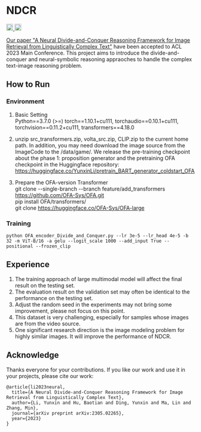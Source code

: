 # NDCR
<p> 
  <a href="https://scholar.google.com/citations?user=U98QY0QAAAAJ&hl=en"><img src="https://img.shields.io/badge/scholar-4385FE.svg?&style=plastic&logo=google-scholar&logoColor=white" alt="Google Scholar" height="18px"> </a>
  <a href="https://twitter.com/LyxTg"> <img src="https://img.shields.io/badge/Twitter-1DA1F2?style=for-the-badge&logo=twitter&logoColor=white" height="18px" alt="Yunxin Li">
</p> 

Our paper ["A Neural Divide-and-Conquer Reasoning Framework for Image Retrieval from Linguistically Complex Text"](https://arxiv.org/abs/2305.02265) have been accepted to ACL 2023 Main Conference.
This project aims to introduce the divide-and-conquer and neural-symbolic reasoning appraoches to handle the complex text-image reasoning problem.

## How to Run
### Environment
1. Basic Setting<br>
Python==3.7.0 (>=)
torch==1.10.1+cu111,
torchaudio==0.10.1+cu111,
torchvision==0.11.2+cu111,
transformers==4.18.0

2. unzip src_transformers.zip, volta_src.zip, CLIP.zip to the current home path. In addition, you may need download the image source from the ImageCode to the /data/game/.
We release the pre-training checkpoint about the phase 1: proposition generator and the pretraining OFA checkpoint in the Huggingface repository: https://huggingface.co/YunxinLi/pretrain_BART_generator_coldstart_OFA

3. Prepare the OFA-version Transformer<br>
git clone --single-branch --branch feature/add_transformers https://github.com/OFA-Sys/OFA.git<br>
pip install OFA/transformers/<br>
git clone https://huggingface.co/OFA-Sys/OFA-large<br>

### Training

`python OFA_encoder_Divide_and_Conquer.py --lr 3e-5 --lr_head 4e-5 -b 32 -m ViT-B/16 -a gelu --logit_scale 1000 --add_input True --positional --frozen_clip`


## Experience
1. The training approach of large multimodal model will affect the final result on the testing set.
2. The evaluation result on the validation set may often be identical to the performance on the testing set. 
3. Adjust the random seed in the experiments may not bring some improvement, please not focus on this point.
4. This dataset is very challenging, especially for samples whose images are from the video source.
5. One significant research direction is the image modeling problem for highly similar images. It will improve the performance of NDCR.

## Acknowledge
Thanks everyone for your contributions.
If you like our work and use it in your projects, please cite our work:
```
@article{li2023neural,
  title={A Neural Divide-and-Conquer Reasoning Framework for Image Retrieval from Linguistically Complex Text},
  author={Li, Yunxin and Hu, Baotian and Ding, Yunxin and Ma, Lin and Zhang, Min},
  journal={arXiv preprint arXiv:2305.02265},
  year={2023}
}
```


